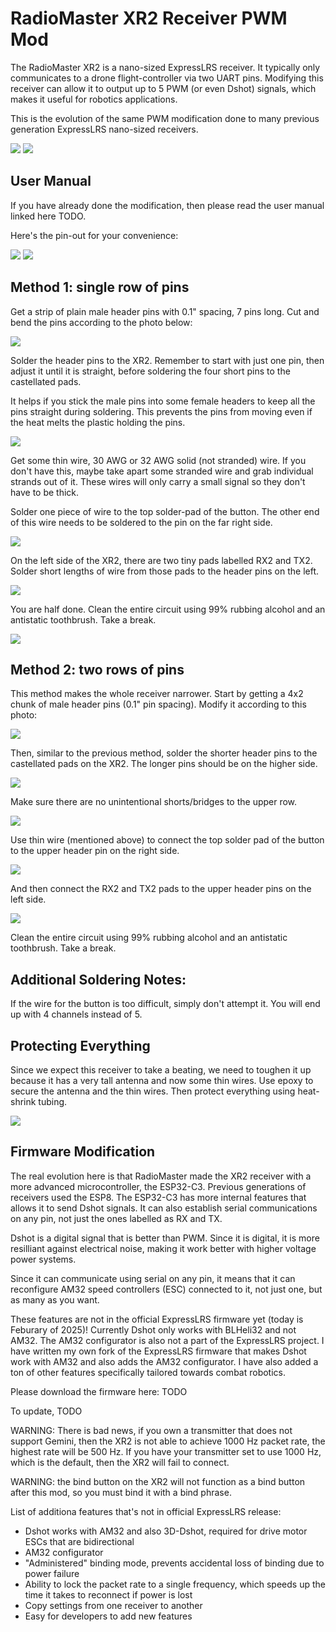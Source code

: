 # RadioMaster XR2 Receiver PWM Mod

The RadioMaster XR2 is a nano-sized ExpressLRS receiver. It typically only communicates to a drone flight-controller via two UART pins. Modifying this receiver can allow it to output up to 5 PWM (or even Dshot) signals, which makes it useful for robotics applications.

This is the evolution of the same PWM modification done to many previous generation ExpressLRS nano-sized receivers.

![](imgs/xr2.jpg)
![](imgs/xr2-v1-done.jpg)

## User Manual

If you have already done the modification, then please read the user manual linked here TODO.

Here's the pin-out for your convenience:

![](imgs/xr2-v2-half-done.jpg)
![](imgs/xr2-4x2-pinout.jpg)

## Method 1: single row of pins

Get a strip of plain male header pins with 0.1" spacing, 7 pins long. Cut and bend the pins according to the photo below:

![](imgs/xr2-pins-cut-bend.jpg)

Solder the header pins to the XR2. Remember to start with just one pin, then adjust it until it is straight, before soldering the four short pins to the castellated pads.

It helps if you stick the male pins into some female headers to keep all the pins straight during soldering. This prevents the pins from moving even if the heat melts the plastic holding the pins.

![](imgs/xr2-solder-first-4-pins.jpg)

Get some thin wire, 30 AWG or 32 AWG solid (not stranded) wire. If you don't have this, maybe take apart some stranded wire and grab individual strands out of it. These wires will only carry a small signal so they don't have to be thick.

Solder one piece of wire to the top solder-pad of the button. The other end of this wire needs to be soldered to the pin on the far right side.

![](imgs/xr2-soldering-to-button.jpg)

On the left side of the XR2, there are two tiny pads labelled RX2 and TX2. Solder short lengths of wire from those pads to the header pins on the left.

![](imgs/xr2-soldering-to-uart.jpg)

You are half done. Clean the entire circuit using 99% rubbing alcohol and an antistatic toothbrush. Take a break.

![](imgs/xr2-v1-done.jpg)

## Method 2: two rows of pins

This method makes the whole receiver narrower. Start by getting a 4x2 chunk of male header pins (0.1" pin spacing). Modify it according to this photo:

![](imgs/xr2-4x2-cut.jpg)

Then, similar to the previous method, solder the shorter header pins to the castellated pads on the XR2. The longer pins should be on the higher side.

![](imgs/xr2-4x2-first-solder.jpg)

Make sure there are no unintentional shorts/bridges to the upper row.

![](imgs/xr2-4x2-first-solder-side.jpg)

Use thin wire (mentioned above) to connect the top solder pad of the button to the upper header pin on the right side.

![](imgs/xr2-4x2-button-solder.jpg)

And then connect the RX2 and TX2 pads to the upper header pins on the left side.

![](imgs/xr2-4x2-solder-uart.jpg)

Clean the entire circuit using 99% rubbing alcohol and an antistatic toothbrush. Take a break.

## Additional Soldering Notes:

If the wire for the button is too difficult, simply don't attempt it. You will end up with 4 channels instead of 5.

## Protecting Everything

Since we expect this receiver to take a beating, we need to toughen it up because it has a very tall antenna and now some thin wires. Use epoxy to secure the antenna and the thin wires. Then protect everything using heat-shrink tubing.

![](imgs/xr2-protection.jpg)

## Firmware Modification

The real evolution here is that RadioMaster made the XR2 receiver with a more advanced microcontroller, the ESP32-C3. Previous generations of receivers used the ESP8. The ESP32-C3 has more internal features that allows it to send Dshot signals. It can also establish serial communications on any pin, not just the ones labelled as RX and TX.

Dshot is a digital signal that is better than PWM. Since it is digital, it is more resilliant against electrical noise, making it work better with higher voltage power systems.

Since it can communicate using serial on any pin, it means that it can reconfigure AM32 speed controllers (ESC) connected to it, not just one, but as many as you want.

These features are not in the official ExpressLRS firmware yet (today is Feburary of 2025)! Currently Dshot only works with BLHeli32 and not AM32. The AM32 configurator is also not a part of the ExpressLRS project. I have written my own fork of the ExpressLRS firmware that makes Dshot work with AM32 and also adds the AM32 configurator. I have also added a ton of other features specifically tailored towards combat robotics.

Please download the firmware here: TODO

To update, TODO

WARNING: There is bad news, if you own a transmitter that does not support Gemini, then the XR2 is not able to achieve 1000 Hz packet rate, the highest rate will be 500 Hz. If you have your transmitter set to use 1000 Hz, which is the default, then the XR2 will fail to connect.

WARNING: the bind button on the XR2 will not function as a bind button after this mod, so you must bind it with a bind phrase.

List of additiona features that's not in official ExpressLRS release:

 * Dshot works with AM32 and also 3D-Dshot, required for drive motor ESCs that are bidirectional
 * AM32 configurator
 * "Administered" binding mode, prevents accidental loss of binding due to power failure
 * Ability to lock the packet rate to a single frequency, which speeds up the time it takes to reconnect if power is lost
 * Copy settings from one receiver to another
 * Easy for developers to add new features
